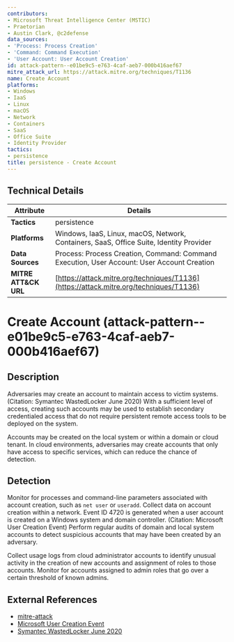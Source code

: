 ```yaml
---
contributors:
- Microsoft Threat Intelligence Center (MSTIC)
- Praetorian
- Austin Clark, @c2defense
data_sources:
- 'Process: Process Creation'
- 'Command: Command Execution'
- 'User Account: User Account Creation'
id: attack-pattern--e01be9c5-e763-4caf-aeb7-000b416aef67
mitre_attack_url: https://attack.mitre.org/techniques/T1136
name: Create Account
platforms:
- Windows
- IaaS
- Linux
- macOS
- Network
- Containers
- SaaS
- Office Suite
- Identity Provider
tactics:
- persistence
title: persistence - Create Account
---
```


## Technical Details

| Attribute | Details |
|-----------|----------|
| **Tactics** | persistence |
| **Platforms** | Windows, IaaS, Linux, macOS, Network, Containers, SaaS, Office Suite, Identity Provider |
| **Data Sources** | Process: Process Creation, Command: Command Execution, User Account: User Account Creation |
| **MITRE ATT&CK URL** | [https://attack.mitre.org/techniques/T1136](https://attack.mitre.org/techniques/T1136) |

# Create Account (attack-pattern--e01be9c5-e763-4caf-aeb7-000b416aef67)

## Description
Adversaries may create an account to maintain access to victim systems.(Citation: Symantec WastedLocker June 2020) With a sufficient level of access, creating such accounts may be used to establish secondary credentialed access that do not require persistent remote access tools to be deployed on the system.

Accounts may be created on the local system or within a domain or cloud tenant. In cloud environments, adversaries may create accounts that only have access to specific services, which can reduce the chance of detection.

## Detection
Monitor for processes and command-line parameters associated with account creation, such as <code>net user</code> or <code>useradd</code>. Collect data on account creation within a network. Event ID 4720 is generated when a user account is created on a Windows system and domain controller. (Citation: Microsoft User Creation Event) Perform regular audits of domain and local system accounts to detect suspicious accounts that may have been created by an adversary.

Collect usage logs from cloud administrator accounts to identify unusual activity in the creation of new accounts and assignment of roles to those accounts. Monitor for accounts assigned to admin roles that go over a certain threshold of known admins.

## External References
- [mitre-attack](https://attack.mitre.org/techniques/T1136)
- [Microsoft User Creation Event](https://docs.microsoft.com/en-us/windows/security/threat-protection/auditing/event-4720)
- [Symantec WastedLocker June 2020](https://symantec-enterprise-blogs.security.com/blogs/threat-intelligence/wastedlocker-ransomware-us)
